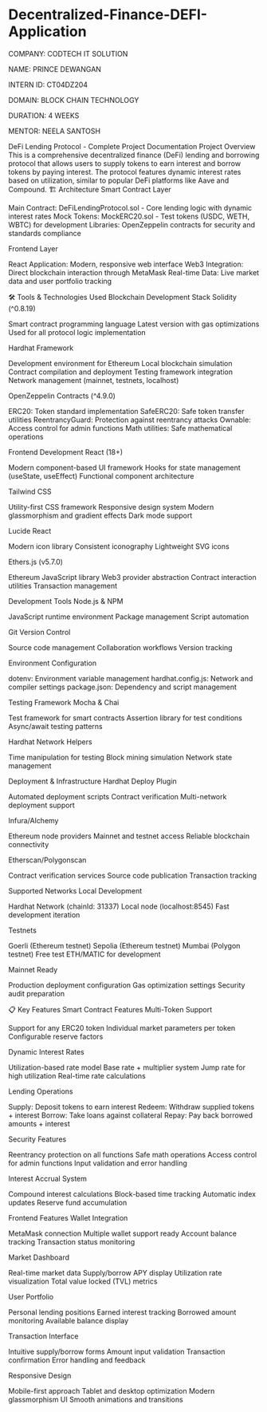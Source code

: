 # Decentralized-Finance-DEFI-Application

COMPANY: CODTECH IT SOLUTION

NAME: PRINCE DEWANGAN

INTERN ID: CT04DZ204

DOMAIN: BLOCK CHAIN TECHNOLOGY

DURATION: 4 WEEKS

MENTOR: NEELA SANTOSH

DeFi Lending Protocol - Complete Project Documentation
Project Overview
This is a comprehensive decentralized finance (DeFi) lending and borrowing protocol that allows users to supply tokens to earn interest and borrow tokens by paying interest. The protocol features dynamic interest rates based on utilization, similar to popular DeFi platforms like Aave and Compound.
🏗️ Architecture
Smart Contract Layer

Main Contract: DeFiLendingProtocol.sol - Core lending logic with dynamic interest rates
Mock Tokens: MockERC20.sol - Test tokens (USDC, WETH, WBTC) for development
Libraries: OpenZeppelin contracts for security and standards compliance

Frontend Layer

React Application: Modern, responsive web interface
Web3 Integration: Direct blockchain interaction through MetaMask
Real-time Data: Live market data and user portfolio tracking

🛠️ Tools & Technologies Used
Blockchain Development Stack
Solidity (^0.8.19)

Smart contract programming language
Latest version with gas optimizations
Used for all protocol logic implementation

Hardhat Framework

Development environment for Ethereum
Local blockchain simulation
Contract compilation and deployment
Testing framework integration
Network management (mainnet, testnets, localhost)

OpenZeppelin Contracts (^4.9.0)

ERC20: Token standard implementation
SafeERC20: Safe token transfer utilities
ReentrancyGuard: Protection against reentrancy attacks
Ownable: Access control for admin functions
Math utilities: Safe mathematical operations

Frontend Development
React (18+)

Modern component-based UI framework
Hooks for state management (useState, useEffect)
Functional component architecture

Tailwind CSS

Utility-first CSS framework
Responsive design system
Modern glassmorphism and gradient effects
Dark mode support

Lucide React

Modern icon library
Consistent iconography
Lightweight SVG icons

Ethers.js (v5.7.0)

Ethereum JavaScript library
Web3 provider abstraction
Contract interaction utilities
Transaction management

Development Tools
Node.js & NPM

JavaScript runtime environment
Package management
Script automation

Git Version Control

Source code management
Collaboration workflows
Version tracking

Environment Configuration

dotenv: Environment variable management
hardhat.config.js: Network and compiler settings
package.json: Dependency and script management

Testing Framework
Mocha & Chai

Test framework for smart contracts
Assertion library for test conditions
Async/await testing patterns

Hardhat Network Helpers

Time manipulation for testing
Block mining simulation
Network state management

Deployment & Infrastructure
Hardhat Deploy Plugin

Automated deployment scripts
Contract verification
Multi-network deployment support

Infura/Alchemy

Ethereum node providers
Mainnet and testnet access
Reliable blockchain connectivity

Etherscan/Polygonscan

Contract verification services
Source code publication
Transaction tracking

Supported Networks
Local Development

Hardhat Network (chainId: 31337)
Local node (localhost:8545)
Fast development iteration

Testnets

Goerli (Ethereum testnet)
Sepolia (Ethereum testnet)
Mumbai (Polygon testnet)
Free test ETH/MATIC for development

Mainnet Ready

Production deployment configuration
Gas optimization settings
Security audit preparation

📋 Key Features
Smart Contract Features
Multi-Token Support

Support for any ERC20 token
Individual market parameters per token
Configurable reserve factors

Dynamic Interest Rates

Utilization-based rate model
Base rate + multiplier system
Jump rate for high utilization
Real-time rate calculations

Lending Operations

Supply: Deposit tokens to earn interest
Redeem: Withdraw supplied tokens + interest
Borrow: Take loans against collateral
Repay: Pay back borrowed amounts + interest

Security Features

Reentrancy protection on all functions
Safe math operations
Access control for admin functions
Input validation and error handling

Interest Accrual System

Compound interest calculations
Block-based time tracking
Automatic index updates
Reserve fund accumulation

Frontend Features
Wallet Integration

MetaMask connection
Multiple wallet support ready
Account balance tracking
Transaction status monitoring

Market Dashboard

Real-time market data
Supply/borrow APY display
Utilization rate visualization
Total value locked (TVL) metrics

User Portfolio

Personal lending positions
Earned interest tracking
Borrowed amount monitoring
Available balance display

Transaction Interface

Intuitive supply/borrow forms
Amount input validation
Transaction confirmation
Error handling and feedback

Responsive Design

Mobile-first approach
Tablet and desktop optimization
Modern glassmorphism UI
Smooth animations and transitions
